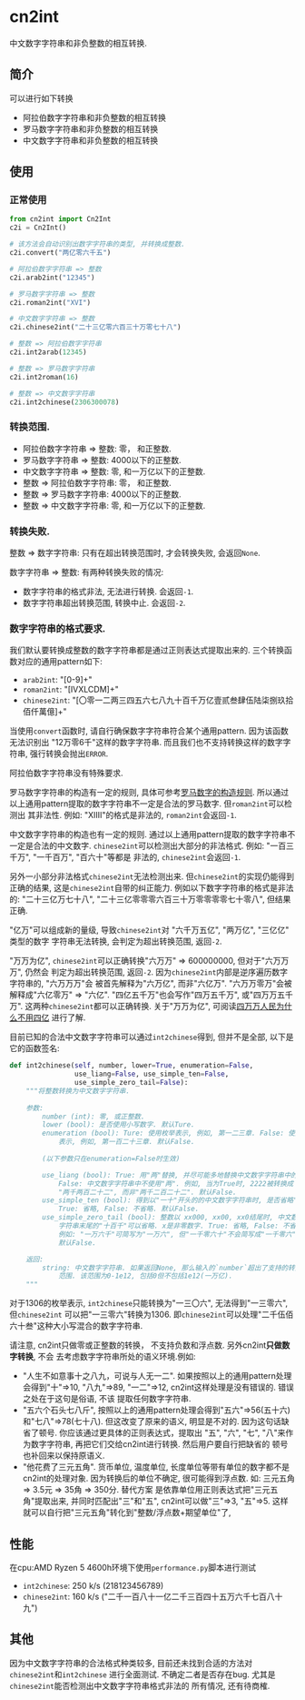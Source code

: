 # cn2int

中文数字字符串和非负整数的相互转换.

## 简介

可以进行如下转换

- 阿拉伯数字字符串和非负整数的相互转换
- 罗马数字字符串和非负整数的相互转换
- 中文数字字符串和非负整数的相互转换

## 使用

### 正常使用

```python
from cn2int import Cn2Int
c2i = Cn2Int()

# 该方法会自动识别出数字字符串的类型, 并转换成整数.
c2i.convert("两亿零六千五")

# 阿拉伯数字字符串 => 整数
c2i.arab2int("12345")

# 罗马数字字符串 => 整数
c2i.roman2int("XVI")

# 中文数字字符串 => 整数
c2i.chinese2int("二十三亿零六百三十万零七十八")

# 整数 => 阿拉伯数字字符串
c2i.int2arab(12345)

# 整数 => 罗马数字字符串
c2i.int2roman(16)

# 整数 => 中文数字字符串
c2i.int2chinese(2306300078)
```

### 转换范围. 

- 阿拉伯数字字符串 => 整数: 零， 和正整数.
- 罗马数字字符串 => 整数: 4000以下的正整数.
- 中文数字字符串 => 整数: 零, 和一万亿以下的正整数.
- 整数 => 阿拉伯数字字符串: 零， 和正整数.
- 整数 => 罗马数字字符串: 4000以下的正整数.
- 整数 => 中文数字字符串: 零, 和一万亿以下的正整数.

### 转换失败.

整数 => 数字字符串: 只有在超出转换范围时, 才会转换失败, 会返回`None`.

数字字符串 => 整数: 有两种转换失败的情况:

- 数字字符串的格式非法, 无法进行转换. 会返回`-1`.
- 数字字符串超出转换范围, 转换中止. 会返回`-2`.

### 数字字符串的**格式要求**.

我们默认要转换成整数的数字字符串都是通过正则表达式提取出来的. 三个转换函数对应的通用pattern如下:

- `arab2int`: "[0-9]+"
- `roman2int`: "[IVXLCDM]+"
- `chinese2int`: "[〇零一二两三四五六七八九十百千万亿壹贰叁肆伍陆柒捌玖拾佰仟萬億]+"

当使用`convert`函数时, 请自行确保数字字符串符合某个通用pattern. 因为该函数无法识别出
"12万零6千"这样的数字字符串. 而且我们也不支持转换这样的数字字符串, 强行转换会抛出`ERROR`.

阿拉伯数字字符串没有特殊要求.

罗马数字字符串的构造有一定的规则, 具体可参考[罗马数字的构造规则](https://zhuanlan.zhihu.com/p/32305410).
所以通过以上通用pattern提取的数字字符串不一定是合法的罗马数字. 但`roman2int`可以检测出
其非法性. 例如: "XIIII"的格式是非法的, `roman2int`会返回`-1`.

中文数字字符串的构造也有一定的规则. 通过以上通用pattern提取的数字字符串不一定是合法的中文数字.
`chinese2int`可以检测出大部分的非法格式. 例如: "一百三千万", "一千百万", "百六十"等都是
非法的, `chinese2int`会返回`-1`.

另外一小部分非法格式`chinese2int`无法检测出来. 但`chinese2int`的实现仍能得到正确的结果,
这是`chinese2int`自带的纠正能力. 例如以下数字字符串的格式是非法的: "二十三亿万七十八",
"二十三亿零零零六百三十万零零零零七十零八", 但结果正确.

"亿万"可以组成新的量级, 导致`chinese2int`对 "六千万五亿", "两万亿", "三亿亿" 类型的数字
字符串无法转换, 会判定为超出转换范围, 返回`-2`.

"万万为亿", `chinese2int`可以正确转换"六万万" => 600000000, 但对于"六万万万", 仍然会
判定为超出转换范围, 返回`-2`. 因为`chinese2int`内部是逆序遍历数字字符串的, "六万万万"会
被首先解释为"六万亿", 而非"六亿万". "六万万零万"会被解释成"六亿零万" => "六亿".
"四亿五千万"也会写作"四万五千万", 或"四万万五千万". 这两种`chinese2int`都可以正确转换.
关于"万万为亿", 可阅读[四万万人民为什么不用四亿](https://www.zhihu.com/question/29731973)
进行了解.

目前已知的合法中文数字字符串可以通过`int2chinese`得到, 但并不是全部, 以下是它的函数签名:

```python
def int2chinese(self, number, lower=True, enumeration=False,
                use_liang=False, use_simple_ten=False,
                use_simple_zero_tail=False):
    """将整数转换为中文数字字符串.
    
    参数:
        number (int): 零, 或正整数.
        lower (bool): 是否使用小写数字. 默认Ture.
        enumeration (bool): Ture: 使用枚举表示, 例如, 第一二三章. False: 使用传统
            表示, 例如, 第一百二十三章. 默认False.
        
        (以下参数只在enumeration=False时生效)

        use_liang (bool): True: 用"两"替换, 并尽可能多地替换中文数字字符串中的"二".
            False: 中文数字字符串中不使用"两". 例如, 当为True时, 2222被转换成
            "两千两百二十二", 而非"两千二百二十二". 默认False.
        use_simple_ten (bool): 得到以"一十"开头的的中文数字字符串时, 是否省略"一".
            True: 省略, False: 不省略. 默认False.
        use_simple_zero_tail (bool): 整数以 xx000, xx00, xx0结尾时, 中文数字
            字符串末尾的"十百千"可以省略. x是非零数字. True: 省略, False: 不省略.
            例如: "一万六千"可简写为"一万六", 但"一千零六十"不会简写成"一千零六".
            默认False.

    返回:
        string: 中文数字字符串. 如果返回None, 那么输入的`number`超出了支持的转换
            范围. 该范围为0-1e12, 包括0但不包括1e12(一万亿).
    """
```

对于1306的枚举表示, `int2chinese`只能转换为"一三〇六", 无法得到"一三零六", 但`chinese2int`
可以把"一三零六"转换为1306. 即`chinese2int`可以处理"二千伍佰六十叁"这种大小写混合的数字字符串.

请注意, cn2int只做零或正整数的转换， 不支持负数和浮点数. 另外cn2int**只做数字转换**, 不会
去考虑数字字符串所处的语义环境.例如: 

- "人生不如意事十之八九，可说与人无一二". 如果按照以上的通用pattern处理会得到"十"=>10,
"八九"=>89, "一二"=>12, cn2int这样处理是没有错误的. 错误之处在于这句是俗语, 不该
提取任何数字字符串.
- "五六个石头七八斤", 按照以上的通用pattern处理会得到"五六"=>56(五十六)和"七八"=>78(七十八).
但这改变了原来的语义, 明显是不对的. 因为这句话缺省了顿号. 你应该通过更具体的正则表达式，提取出
"五", "六", "七", "八"来作为数字字符串, 再把它们交给cn2int进行转换. 然后用户要自行把缺省的
顿号也补回来以保持原语义.
- "他花费了三元五角". 货币单位, 温度单位, 长度单位等带有单位的数字都不是cn2int的处理对象.
因为转换后的单位不确定, 很可能得到浮点数. 如: 三元五角 => 3.5元 => 35角 => 350分. 替代方案
是依靠单位用正则表达式把"三元五角"提取出来, 并同时匹配出"三"和"五", cn2int可以做"三"=>3,
"五"=>5. 这样就可以自行把"三元五角"转化到"整数/浮点数+期望单位"了,

## 性能

在cpu:AMD Ryzen 5 4600h环境下使用`performance.py`脚本进行测试

- `int2chinese`: 250 k/s (218123456789)
- `chinese2int`: 160 k/s ("二千一百八十一亿二千三百四十五万六千七百八十九")

## 其他

因为中文数字字符串的合法格式种类较多, 目前还未找到合适的方法对`chinese2int`和`int2chinese`
进行全面测试. 不确定二者是否存在bug. 尤其是`chinese2int`能否检测出中文数字字符串格式非法的
所有情况, 还有待商榷.
